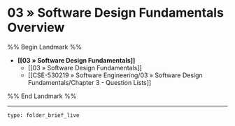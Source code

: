 # 03 » Software Design Fundamentals Overview
%% Begin Landmark %%
- **[[03 » Software Design Fundamentals]]**
	- [[03 » Software Design Fundamentals]]
	- [[CSE-530219 » Software Engineering/03 » Software Design Fundamentals/Chapter 3 - Question Lists]]

%% End Landmark %%

---
 
```ccard
type: folder_brief_live
```
 

